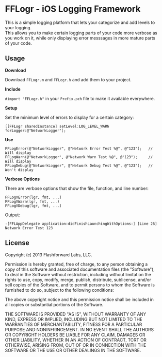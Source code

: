 FFLogr - iOS Logging Framework
======

This is a simple logging platform that lets your categorize and add levels to your logging.  
This allows you to make certain logging parts of your code more verbose as you work on it, 
while only displaying error messsages in more mature parts of your code.

Usage
------
**Download**

Download <code>FFLogr.m</code> and <code>FFLogr.h</code> and add them to your project.

**Include**

<code>#import "FFLogr.h"</code> in your <code>Prefix.pch</code> file to make it available everywhere.

**Setup**

Set the minimum level of errors to display for a certain category:

    [[FFLogr sharedInstance] setLevel:LOG_LEVEL_WARN forLogger:@"NetworkLogger"];

**Use**

    FFLogError(@"NetworkLogger", @"Network Error Test %@", @"123");   // Will display
    FFLogWarn(@"NetworkLogger", @"Network Warn Test %@", @"123");     // Will display
    FFLogDebug(@"NetworkLogger", @"Network Debug Test %@", @"123");   // Won't display

**Verbose Options**

There are verbose options that show the file, function, and line number:

    FFLogVError(lgr, fmt, ...)
    FFLogVWarn(lgr, fmt, ...) 
    FFLogVDebug(lgr, fmt, ...)
    
Output:

    -[FFLAppDelegate application:didFinishLaunchingWithOptions:] [Line 26] Network Error Test 123

License
-----

Copyright (c) 2013 Flashforward Labs, LLC.

Permission is hereby granted, free of charge, to any person obtaining a copy
of this software and associated documentation files (the "Software"), to deal
in the Software without restriction, including without limitation the rights
to use, copy, modify, merge, publish, distribute, sublicense, and/or sell
copies of the Software, and to permit persons to whom the Software is
furnished to do so, subject to the following conditions:

The above copyright notice and this permission notice shall be included in
all copies or substantial portions of the Software.

THE SOFTWARE IS PROVIDED "AS IS", WITHOUT WARRANTY OF ANY KIND, EXPRESS OR
IMPLIED, INCLUDING BUT NOT LIMITED TO THE WARRANTIES OF MERCHANTABILITY,
FITNESS FOR A PARTICULAR PURPOSE AND NONINFRINGEMENT. IN NO EVENT SHALL THE
AUTHORS OR COPYRIGHT HOLDERS BE LIABLE FOR ANY CLAIM, DAMAGES OR OTHER
LIABILITY, WHETHER IN AN ACTION OF CONTRACT, TORT OR OTHERWISE, ARISING FROM,
OUT OF OR IN CONNECTION WITH THE SOFTWARE OR THE USE OR OTHER DEALINGS IN
THE SOFTWARE.
